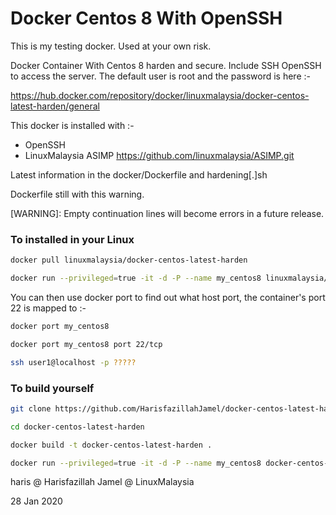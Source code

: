 # Docker Centos 8  With OpenSSH

This is my testing docker. Used at your own risk.

Docker Container With Centos 8 harden and secure. Include SSH OpenSSH to access the server. The default user is root and the password is here :-

https://hub.docker.com/repository/docker/linuxmalaysia/docker-centos-latest-harden/general

This docker is installed with :-

- OpenSSH
- LinuxMalaysia ASIMP
  https://github.com/linuxmalaysia/ASIMP.git

Latest information in the docker/Dockerfile and hardening[.]sh

Dockerfile still with this warning.

[WARNING]: Empty continuation lines will become errors in a future release.

### To installed in your Linux

```sh
docker pull linuxmalaysia/docker-centos-latest-harden
```
```sh
docker run --privileged=true -it -d -P --name my_centos8 linuxmalaysia/docker-centos-latest-harden
```
You can then use docker port to find out what host port, the container's port 22 is mapped to :-

```sh
docker port my_centos8
```

```sh
docker port my_centos8 port 22/tcp
```

```sh
ssh user1@localhost -p ?????
```

### To build yourself
```sh
git clone https://github.com/HarisfazillahJamel/docker-centos-latest-harden.git
```
```sh
cd docker-centos-latest-harden
```
```sh
docker build -t docker-centos-latest-harden .
```
```sh
docker run --privileged=true -it -d -P --name my_centos8 docker-centos-latest-harden
```

haris @ Harisfazillah Jamel @ LinuxMalaysia

28 Jan 2020
